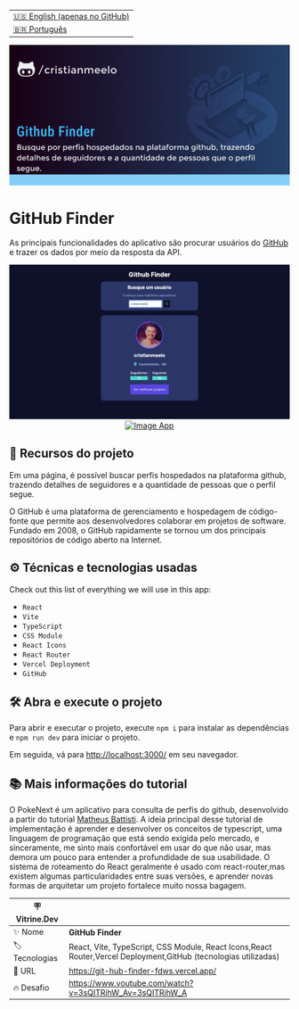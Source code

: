 <table align="right">
  <tr>
    <td>
      <a href="README-EN.md">🇺🇸 English (apenas no GitHub)</a>
    </td>
  </tr>
  <tr>
    <td>
      <a href="README.md">🇧🇷 Português</a>
    </td>
  </tr>
</table>

![](https://github.com/cristianmeelo/react-app-github-finder/blob/main/thumbnail.png?raw=true#vitrinedev)

# GitHub Finder

As principais funcionalidades do aplicativo são procurar usuários do [GitHub](https://github.com/) e trazer os dados por meio da resposta da API.

<img src="screencapture.png" alt="Image App" >
<div align="center">
<a href="https://git-hub-finder-fdws.vercel.app/">
  <img src="https://img.shields.io/badge/-confira%20aqui-lightgrey" alt="Image App" >
</a>
</div>

## 🔨 Recursos do projeto

Em uma página, é possível buscar perfis hospedados na plataforma github, trazendo detalhes de seguidores e a quantidade de pessoas que o perfil segue.

O GitHub é uma plataforma de gerenciamento e hospedagem de código-fonte que permite aos desenvolvedores colaborar em projetos de software. Fundado em 2008, o GitHub rapidamente se tornou um dos principais repositórios de código aberto na Internet.

## ⚙️ Técnicas e tecnologias usadas

Check out this list of everything we will use in this app:

- `React`
- `Vite`
- `TypeScript`
- `CSS Module`
- `React Icons`
- `React Router`
- `Vercel Deployment`
- `GitHub`

## 🛠️ Abra e execute o projeto

Para abrir e executar o projeto, execute `npm i` para instalar as dependências e `npm run dev` para iniciar o projeto.

Em seguida, vá para <a href="http://localhost:3000/">http://localhost:3000/</a> em seu navegador.

## 📚 Mais informações do tutorial

O PokeNext é um aplicativo para consulta de perfis do github, desenvolvido a partir do tutorial [Matheus Battisti](https://www.youtube.com/@MatheusBattisti). A ideia principal desse tutorial de implementação é aprender e desenvolver os conceitos de typescript, uma linguagem de programação que está sendo exigida pelo mercado, e sinceramente, me sinto mais confortável em usar do que não usar, mas demora um pouco para entender a profundidade de sua usabilidade. O sistema de roteamento do React geralmente é usado com react-router,mas existem algumas particularidades entre suas versões, e aprender novas formas de arquitetar um projeto fortalece muito nossa bagagem.

| :placard: Vitrine.Dev |                                                                                                                 |
| --------------------- | --------------------------------------------------------------------------------------------------------------- |
| :sparkles: Nome       | **GitHub Finder**                                                                                               |
| :label: Tecnologias   | React, Vite, TypeScript, CSS Module, React Icons,React Router,Vercel Deployment,GitHub (tecnologias utilizadas) |
| :rocket: URL          | https://git-hub-finder-fdws.vercel.app/                                                                         |
| :fire: Desafio        | https://www.youtube.com/watch?v=3sQITRihW_Av=3sQITRihW_A                                                        |

